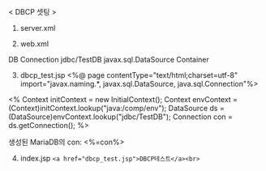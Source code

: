< DBCP 셋팅 >

1. server.xml 
   <Resource name="jdbc/TestDB" auth="Container" type="javax.sql.DataSource"
	   maxTotal="100" maxIdle="30" maxWaitMillis="10000"
	   username="scott" password="tiger" driverClassName="org.mariadb.jdbc.Driver"
	   url="jdbc:mariadb://127.0.0.1:3306/java_schema"/>

2. web.xml 
  <resource-ref>
      <description>DB Connection</description>
      <res-ref-name>jdbc/TestDB</res-ref-name>
      <res-type>javax.sql.DataSource</res-type>
      <res-auth>Container</res-auth>
  </resource-ref>

3. dbcp_test.jsp
  <%@ page contentType="text/html;charset=utf-8" 
	import="javax.naming.*, javax.sql.DataSource, java.sql.Connection"%>

  <%
	Context initContext = new InitialContext();
	Context envContext  = (Context)initContext.lookup("java:/comp/env");
	DataSource ds = (DataSource)envContext.lookup("jdbc/TestDB");
	Connection con = ds.getConnection();
  %>

  생성된 MariaDB의 con: <%=con%>

4. index.jsp 
  `<a href="dbcp_test.jsp">DBCP테스트</a><br>`
  